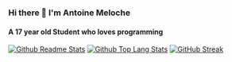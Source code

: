 ### Hi there 👋 I'm Antoine Meloche
#### A 17 year old Student who loves programming

[![Github Readme Stats](https://github-readme-stats.vercel.app/api?username=Antoine-Meloche&count_private=true&show_icons=true&theme=dracula)](#)
[![Github Top Lang Stats](https://githubtoplang.onrender.com/?user=Antoine-Meloche##)](#)
[![GitHub Streak](https://githubstreak.onrender.com/?user=Antoine-Meloche##)](#)
